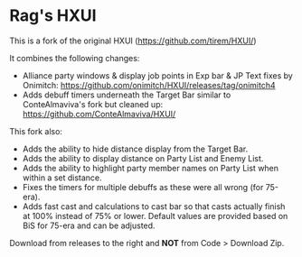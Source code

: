 # Rag's HXUI

This is a fork of the original HXUI (https://github.com/tirem/HXUI/)

It combines the following changes:

- Alliance party windows & display job points in Exp bar & JP Text fixes by Onimitch: https://github.com/onimitch/HXUI/releases/tag/onimitch4
- Adds debuff timers underneath the Target Bar similar to ConteAlmaviva's fork but cleaned up: https://github.com/ConteAlmaviva/HXUI/

This fork also:

- Adds the ability to hide distance display from the Target Bar.
- Adds the ability to display distance on Party List and Enemy List.
- Adds the ability to highlight party member names on Party List when within a set distance.
- Fixes the timers for multiple debuffs as these were all wrong (for 75-era).
- Adds fast cast and calculations to cast bar so that casts actually finish at 100% instead of 75% or lower. Default values are provided based on BiS for 75-era and can be adjusted.

Download from releases to the right and **NOT** from Code > Download Zip.
